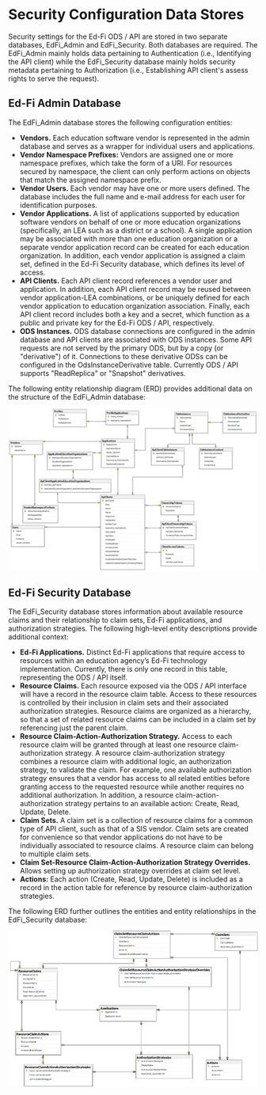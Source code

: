 # Security Configuration Data Stores

Security settings for the Ed-Fi ODS / API are stored in two separate databases,
EdFi\_Admin and EdFi\_Security. Both databases are required. The EdFi\_Admin
mainly holds data pertaining to Authentication (i.e., Identifying the API
client) while the EdFi\_Security database mainly holds security metadata
pertaining to Authorization (i.e., Establishing API client's assess rights to
serve the request).

## Ed-Fi Admin Database

The EdFi\_Admin database stores the following configuration entities:

* **Vendors.** Each education software vendor is represented in the admin
    database and serves as a wrapper for individual users and applications.
* **Vendor Namespace Prefixes:** Vendors are assigned one or more namespace
    prefixes, which take the form of a URI. For resources secured by namespace,
    the client can only perform actions on objects that match the assigned
    namespace prefix.
* **Vendor Users.** Each vendor may have one or more users defined. The
    database includes the full name and e-mail address for each user for
    identification purposes.
* **Vendor Applications.** A list of applications supported by education
    software vendors on behalf of one or more education organizations
    (specifically, an LEA such as a district or a school). A single application
    may be associated with more than one education organization or a separate
    vendor application record can be created for each education organization. In
    addition, each vendor application is assigned a claim set, defined in the
    Ed-Fi Security database, which defines its level of access.
* **API Clients.** Each API client record references a vendor user and
    application. In addition, each API client record may be reused between
    vendor application-LEA combinations, or be uniquely defined for each vendor
    application to education organization association. Finally, each API client
    record includes both a key and a secret, which function as a public and
    private key for the Ed-Fi ODS / API, respectively.
* **ODS Instances.** ODS database connections are configured in the admin
    database and API clients are associated with ODS instances. Some API
    requests are not served by the primary ODS, but by a copy (or "derivative")
    of it. Connections to these derivative ODSs can be configured in the
    OdsInstanceDerivative table. Currently ODS / API supports "ReadReplica" or
    "Snapshot" derivatives.

The following entity relationship diagram (ERD) provides additional data on the
structure of the EdFi\_Admin database:

![Depiction of the structure of the Ed-Fi Admin database](../../img/image-2023-7-28_10-28-57.png)

## Ed-Fi Security Database

The EdFi\_Security database stores information about available resource claims
and their relationship to claim sets, Ed-Fi applications, and authorization
strategies. The following high-level entity descriptions provide additional
context:

* **Ed-Fi Applications.** Distinct Ed-Fi applications that require access to
    resources within an education agency’s Ed-Fi technology implementation.
    Currently, there is only one record in this table, representing the ODS /
    API itself.
* **Resource Claims.** Each resource exposed via the ODS / API interface will
    have a record in the resource claim table. Access to these resources is
    controlled by their inclusion in claim sets and their associated
    authorization strategies. Resource claims are organized as a hierarchy, so
    that a set of related resource claims can be included in a claim set by
    referencing just the parent claim.
* **Resource Claim-Action-Authorization Strategy.** Access to each resource
    claim will be granted through at least one resource claim-authorization
    strategy. A resource claim-authorization strategy combines a resource claim
    with additional logic, an authorization strategy, to validate the claim. For
    example, one available authorization strategy ensures that a vendor has
    access to all related entities before granting access to the requested
    resource while another requires no additional authorization. In addition, a
    resource claim-action-authorization strategy pertains to an available
    action: Create, Read, Update, Delete.
* **Claim Sets.** A claim set is a collection of resource claims for a common
    type of API client, such as that of a SIS vendor. Claim sets are created for
    convenience so that vendor applications do not have to be individually
    associated to resource claims. A resource claim can belong to multiple claim
    sets.
* **Claim Set-Resource Claim-Action-Authorization Strategy Overrides.** Allows
    setting up authorization strategy overrides at claim set level.
* **Actions:** Each action (Create, Read, Update, Delete) is included as a
    record in the action table for reference by resource claim-authorization
    strategies.

The following ERD further outlines the entities and entity relationships in the
EdFi\_Security database:

![Depiction of the structure of the Ed-Fi Security database](../../img/Security-Config-Figure-02.png)
